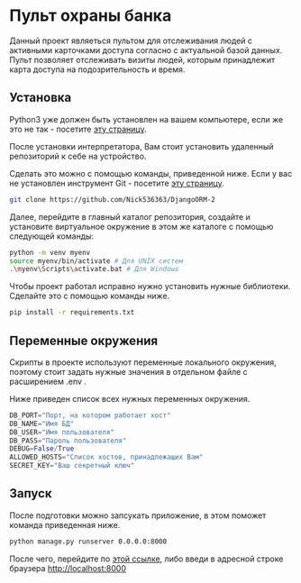 # Пульт охраны банка

Данный проект являеться пультом для отслеживания людей с активными карточками доступа согласно с актуальной базой данных.
Пульт позволяет отслеживать визиты людей, которым принадлежит карта доступа на подозрительность и время.

## Установка

Python3 уже должен быть установлен на вашем компьютере, если же это не так - посетите [эту страницу](https://www.python.org/).

После установки интерпретатора, Вам стоит установить удаленный репозиторий к себе на устройство.

Сделать это можно с помощью команды, приведенной ниже. Если у вас не установлен инструмент Git - посетите [эту страницу](https://git-scm.com/).

```bash
git clone https://github.com/Nick536363/DjangoORM-2
```

Далее, перейдите в главный каталог репозитория, создайте и установите виртуальное окружение в этом же каталоге с помощью следующей команды:

```bash
python -m venv myenv 
source myenv/bin/activate # Для UNIX систем
.\myenv\Scripts\activate.bat # Для Windows
```

Чтобы проект работал исправно нужно установить нужные библиотеки. Сделайте это с помощью команды ниже.

```bash
pip install -r requirements.txt
```

## Переменные окружения

Скрипты в проекте используют переменные локального окружения, поэтому стоит задать нужные значения в отдельном файле с расширением .env .

Ниже приведен список всех нужных переменных окружения.

```python
DB_PORT="Порт, на котором работает хост"
DB_NAME="Имя БД"
DB_USER="Имя пользователя"
DB_PASS="Пароль пользователя"
DEBUG=False/True
ALLOWED_HOSTS="Список хостов, принадлежащих Вам"
SECRET_KEY="Ваш секретный ключ"
```

## Запуск

После подготовки можно запсукать приложение, в этом поможет команда приведенная ниже.

```bash
python manage.py runserver 0.0.0.0:8000
```

После чего, перейдите по [этой ссылке](http://127.0.0.1:8000), либо введи в адресной строке браузера [http://localhost:8000](http://127.0.0.1:8000)